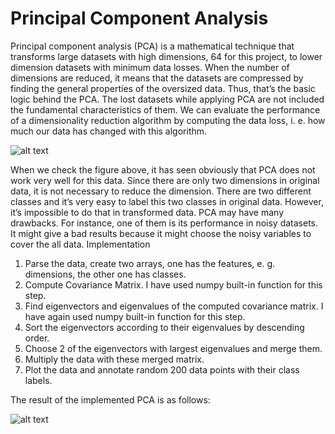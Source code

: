 # Principal Component Analysis

Principal component analysis (PCA) is a mathematical technique that transforms large
datasets with high dimensions, 64 for this project, to lower dimension datasets with minimum data
losses. When the number of dimensions are reduced, it means that the datasets are compressed by
finding the general properties of the oversized data. Thus, that’s the basic logic behind the PCA.
The lost datasets while applying PCA are not included the fundamental characteristics of them.
We can evaluate the performance of a dimensionality reduction algorithm by computing the
data loss, i. e. how much our data has changed with this algorithm.

![alt text](https://github.com/BarisSari/principal-component-analysis/tree/master/images/original-data.jpg)

When we check the figure above, it has seen obviously that PCA does not work very well
for this data. Since there are only two dimensions in original data, it is not necessary to reduce the
dimension. There are two different classes and it’s very easy to label this two classes in original
data. However, it’s impossible to do that in transformed data.
PCA may have many drawbacks. For instance, one of them is its performance in noisy
datasets. It might give a bad results because it might choose the noisy variables to cover the all data.
Implementation
1. Parse the data, create two arrays, one has the features, e. g. dimensions, the other one
has classes.
2. Compute Covariance Matrix. I have used numpy built-in function for this step.
3. Find eigenvectors and eigenvalues of the computed covariance matrix. I have again used
numpy built-in function for this step.
4. Sort the eigenvectors according to their eigenvalues by descending order.
5. Choose 2 of the eigenvectors with largest eigenvalues and merge them.
6. Multiply the data with these merged matrix.
7. Plot the data and annotate random 200 data points with their class labels.

The result of the implemented PCA is as follows:

![alt text](https://github.com/BarisSari/principal-component-analysis/tree/master/images/data-after-pca.jpg)
